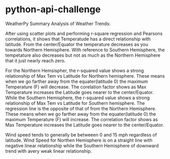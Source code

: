 # python-api-challenge

WeatherPy
Summary Analysis of Weather Trends:

After using scatter plots and performing r-square regression and Pearsons correlations, it shows that Temperatude has a direct relationship with latitude. From the center/Equator the temperature decreases as you towards Northern Hemisphere. With reference to Southern Hemisphere, the tempetature also decreases but not as much as the Northern Hemisphere that it just nearly reach zero.

For the Northern Hemsispher, the r-squared value shows a strong relationship of Max Tem vs Latitude for Northern hemisphere. These means when we go farther away from the equater(latitude 0) the maximum Temperature (F) will decrease. The corelation factor shows as Max Temperature increases the Latitude goes nearer to the center/Equator. While the Southern Hemisphere, the r-squared value shows a strong relationship of Max Tem vs Latitude for Southern hemisphere. The regression line is the opposite of that of from the Northern Hemisphere. These means when we go farther away from the equater(latitude 0) the maximum Temperature (F) will increase. The correlation factor shows as Max Temperature increases the Latitude goes nearer to the center/Equator.

Wind speed tends to generally be betweeen 0 and 15 mph regardless of latitude. Wind Speed for Northen Hemisphere is on a straight line with negative linear relationship while the Southern Hemisphere of downward trend with avery weak linear relationship.
